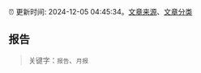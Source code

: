 :alarm_clock: 更新时间: 2024-12-05 04:45:34。[文章来源](/README.md)、[文章分类](/TAGS.md)

## 报告


> 关键字：`报告`、`月报`




